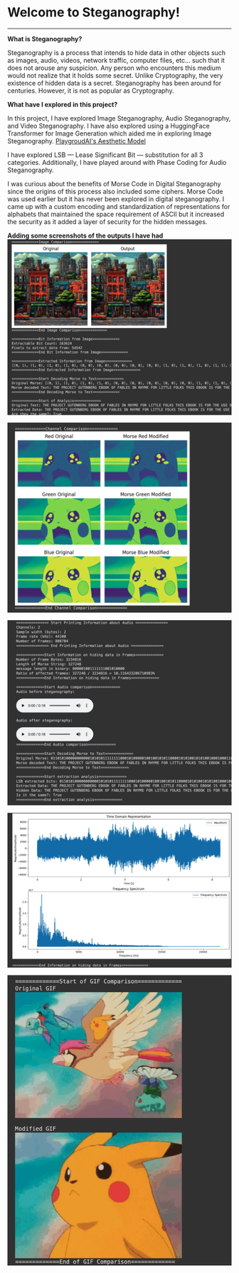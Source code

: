 # Welcome to Steganography!
---

**What is Steganography?**

Steganography is a process that intends to hide data in other objects such as images, audio, videos, network traffic, computer files, etc... such that it does not arouse any suspicion. 
Any person who encounters this medium would not realize that it holds some secret. Unlike Cryptography, the very existence of hidden data is a secret.
Steganography has been around for centuries. However, it is not as popular as Cryptography.

**What have I explored in this project?**

In this project, I have explored Image Steganography, Audio Steganography, and Video Steganography.
I have also explored using a HuggingFace Transformer for Image Generation which aided me in exploring Image Steganography.
[PlaygroudAI's Aesthetic Model](https://huggingface.co/playgroundai/playground-v2.5-1024px-aesthetic)

I have explored LSB — Lease Significant Bit — substitution for all 3 categories. Additionally, I have played around with Phase Coding for Audio Steganography.

I was curious about the benefits of Morse Code in Digital Steganography since the origins of this process also included some ciphers. Morse Code was used earlier but
it has never been explored in digital steganography. I came up with a custom encoding and standardization of representations for alphabets that maintained the space requirement of ASCII but 
it increased the security as it added a layer of security for the hidden messages.

**Adding some screenshots of the outputs I have had**
![Diffusion Model Example](screenshots/1.png?raw=true "Diffusion Model Example")

![Image RGB Channel Comparison Example](screenshots/2.png?raw=true "Image RGB Channel Comparison Example")

![Audio Steganography Example](screenshots/3.png?raw=true "Audio Steganography Example")

![Audio Waveform analysis Example](screenshots/4.png?raw=true "Audio Waveform analysis Example")

![Video Steganography Example](screenshots/5.png?raw=true "Video Steganography Example")
